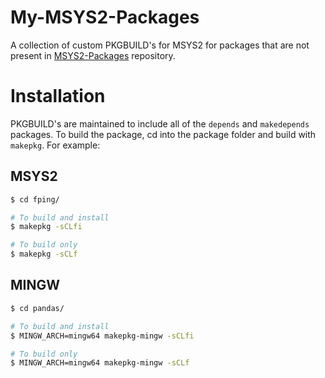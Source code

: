 # My-MSYS2-Packages
A collection of custom PKGBUILD's for MSYS2 for packages that are not present in [MSYS2-Packages](https://github.com/msys2/MSYS2-packages) repository.

# Installation
PKGBUILD's are maintained to include all of the `depends` and `makedepends` packages. To build the package, cd into the package folder and build with `makepkg`. For example:

## MSYS2

```bash
$ cd fping/

# To build and install
$ makepkg -sCLfi

# To build only
$ makepkg -sCLf
```

## MINGW

```bash
$ cd pandas/

# To build and install
$ MINGW_ARCH=mingw64 makepkg-mingw -sCLfi

# To build only
$ MINGW_ARCH=mingw64 makepkg-mingw -sCLf
```
